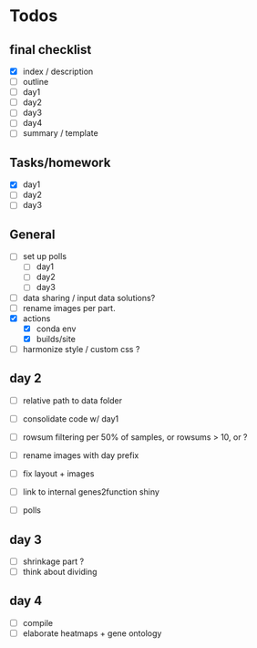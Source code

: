 # Todos

## final checklist
 - [x] index / description  
 - [ ] outline  
 - [ ] day1  
 - [ ] day2  
 - [ ] day3  
 - [ ] day4  
 - [ ] summary / template  

## Tasks/homework
 - [x] day1  
 - [ ] day2  
 - [ ] day3  

## General
 - [ ] set up polls
   - [ ] day1
   - [ ] day2
   - [ ] day3
 - [ ] data sharing / input data solutions?
 - [ ] rename images per part.
 - [x] actions
    - [x] conda env
    - [x] builds/site
 - [ ] harmonize style / custom css ?

## day 2
  - [ ] relative path to data folder
  - [ ] consolidate code w/ day1
  - [ ] rowsum filtering per 50% of samples, or rowsums > 10, or ?
  - [ ] rename images with day prefix
  - [ ] fix layout + images
  - [ ] link to internal genes2function shiny
  - [ ] polls


## day 3
  - [ ] shrinkage part ?
  - [ ] think about dividing

## day 4
 - [ ] compile
 - [ ] elaborate heatmaps + gene ontology